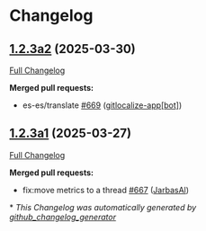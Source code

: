 # Changelog

## [1.2.3a2](https://github.com/OpenVoiceOS/ovos-core/tree/1.2.3a2) (2025-03-30)

[Full Changelog](https://github.com/OpenVoiceOS/ovos-core/compare/1.2.3a1...1.2.3a2)

**Merged pull requests:**

- es-es/translate [\#669](https://github.com/OpenVoiceOS/ovos-core/pull/669) ([gitlocalize-app[bot]](https://github.com/apps/gitlocalize-app))

## [1.2.3a1](https://github.com/OpenVoiceOS/ovos-core/tree/1.2.3a1) (2025-03-27)

[Full Changelog](https://github.com/OpenVoiceOS/ovos-core/compare/1.2.1...1.2.3a1)

**Merged pull requests:**

- fix:move metrics to a thread [\#667](https://github.com/OpenVoiceOS/ovos-core/pull/667) ([JarbasAl](https://github.com/JarbasAl))



\* *This Changelog was automatically generated by [github_changelog_generator](https://github.com/github-changelog-generator/github-changelog-generator)*
